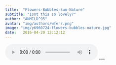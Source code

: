 ```yaml
---
title:  "Flowers-Bubbles-Sun-Nature"
subtitle: "Isnt this so lovely?"
author: "ANMILD^95"
avatar: "img/authors/wferr.png"
image: "img/y6960724-flowers-bubbles-nature.jpg"
date:   2016-04-20 12:12:12
---
```

<audio width="300" height="32" preload="auto" source src="Glee - Isn't She Lovely.ogg" controls="controls" loop="loop">
</audio>
---
<html manifest="demo.appcache">
</html>
